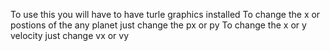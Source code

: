 To use this you will have to have turle graphics installed
To change the x or postions of the any planet just change the px or py
To change the x or y velocity just change vx or vy
